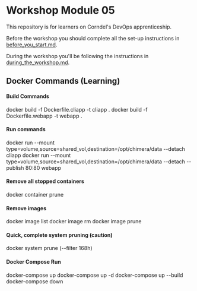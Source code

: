 # Workshop Module 05

This repository is for learners on Corndel's DevOps apprenticeship.

Before the workshop you should complete all the set-up instructions in [before_you_start.md](./before_you_start.md).

During the workshop you'll be following the instructions in [during_the_workshop.md](./during_the_workshop.md).


## Docker Commands (Learning)

#### Build Commands
docker build -f Dockerfile.cliapp -t cliapp .
docker build -f Dockerfile.webapp -t webapp .

#### Run commands
docker run --mount type=volume,source=shared_vol,destination=/opt/chimera/data --detach cliapp
docker run --mount type=volume,source=shared_vol,destination=/opt/chimera/data --detach --publish 80:80 webapp

#### Remove all stopped containers
docker container prune

#### Remove images
docker image list
docker image rm <container>
docker image prune

#### Quick, complete system pruning (caution)
docker system prune (--filter 168h)


#### Docker Compose Run
docker-compose up
docker-compose up -d
docker-compose up --build
docker-compose down